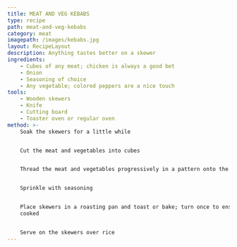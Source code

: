 ```yaml
---
title: MEAT AND VEG KEBABS
type: recipe
path: meat-and-veg-kebabs
category: meat
imagepath: /images/kebabs.jpg
layout: RecipeLayout
description: Anything tastes better on a skewer
ingredients:
    - Cubes of any meat; chicken is always a good bet
    - Onion
    - Seasoning of choice
    - Any vegetable; colored peppers are a nice touch
tools:
    - Wooden skewers
    - Knife
    - Cutting board
    - Toaster oven or regular oven
method: >-
    Soak the skewers for a little while


    Cut the meat and vegetables into cubes


    Thread the meat and vegetables progressively in a pattern onto the skewers


    Sprinkle with seasoning


    Place skewers in a roasting pan and toast or bake; turn once to ensure fully
    cooked


    Serve on the skewers over rice
---
```

